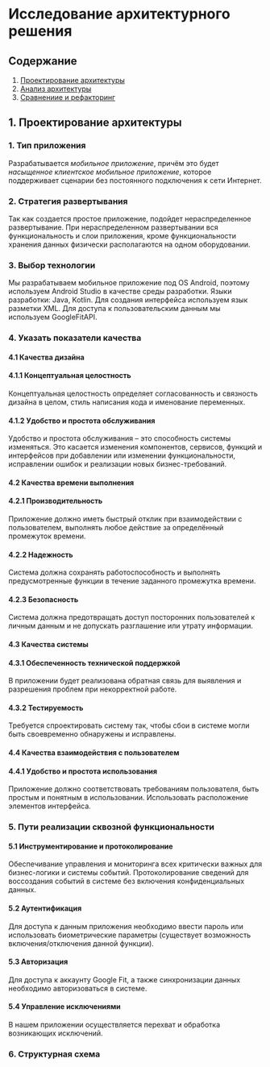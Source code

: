 # Исследование архитектурного решения
## Содержание
1. [Проектирование архитектуры](#design)
2. [Анализ архитектуры](#analysis)
3. [Сравнениие и рефакторинг](#conclusion)

## 1. <a name="design">Проектирование архитектуры</a>
### 1. Тип приложения
Разрабатывается <i>мобильное приложение</i>, причём это будет <i>насыщенное клиентское 
мобильное приложение</i>, которое поддерживает сценарии без постоянного подключения к сети Интернет.
### 2. Стратегия развертывания
Так как создается простое приложение, подойдет нераспределенное развертывание.
При нераспределенном развертывании вся функциональность и слои приложения, кроме 
функциональности хранения данных физически располагаются на одном оборудовании.
### 3. Выбор технологии
Мы разрабатываем мобильное приложение под OS Android, поэтому используем Android Studio в качестве среды разработки. Языки разработки: Java, Kotlin. Для создания интерфейса используем язык разметки XML. Для доступа к пользовательским данным мы используем GoogleFitAPI.
### 4. Указать показатели качества
#### 4.1 Качества дизайна  
#### 4.1.1 Концептуальная целостность  
Концептуальная целостность определяет согласованность и связность дизайна в целом, стиль написания кода и именование переменных.   
#### 4.1.2 Удобство и простота обслуживания  
Удобство и простота обслуживания – это способность системы изменяться. Это касается изменения компонентов, сервисов, функций и интерфейсов при добавлении или изменении функциональности, исправлении ошибок и реализации новых бизнес-требований.  
#### 4.2 Качества времени выполнения  
#### 4.2.1 Производительность  
Приложение должно иметь быстрый отклик при взаимодействии с пользователем, выполнять любое действие за определённый промежуток времени. 
#### 4.2.2 Надежность   
Система должна сохранять работоспособность и выполнять предусмотренные функции в течение заданного промежутка времени.  
#### 4.2.3 Безопасность   
Система должна предотвращать доступ посторонних пользователей к личным данным и не допускать разглашение или утрату информации.  
#### 4.3 Качества системы   
#### 4.3.1 Обеспеченность технической поддержкой   
В приложении будет реализована обратная связь для выявления и разрешения проблем при некорректной работе.  
#### 4.3.2 Тестируемость   
Требуется спроектировать систему так, чтобы сбои в системе могли быть своевременно обнаружены и исправлены.   
#### 4.4 Качества взаимодействия с пользователем   
#### 4.4.1 Удобство и простота использования   
Приложение должно соответствовать требованиям пользователя, быть простым и понятным в использовании. Использовать расположение элементов интерфейса.
### 5. Пути реализации сквозной функциональности
#### 5.1 Инструментирование и протоколирование
Обеспечивание управления и мониторинга всех критически важных для бизнес-логики и системы событий. Протоколирование сведений для воссоздания событий в системе без включения конфиденциальных данных. 
#### 5.2 Аутентификация
Для доступа к данным приложения необходимо ввести пароль или использовать биометрические параметры (существует возможность включения/отключения данной функции).  
#### 5.3 Авторизация
Для доступа к аккаунту Google Fit, а также синхронизации данных необходимо авторизоваться в системе.
#### 5.4 Управление исключениями 
В нашем приложении осуществляется перехват и обработка возникающих исключений.  
### 6. Структурная схема  
